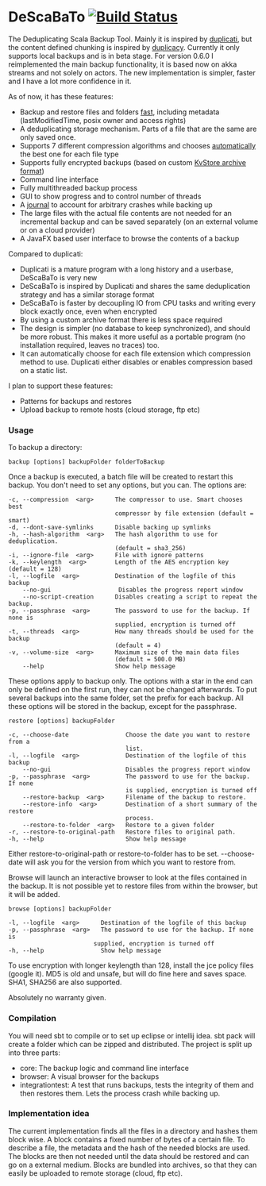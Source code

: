 DeScaBaTo [![Build Status](https://travis-ci.org/Stivo/DeScaBaTo.png?branch=master)](https://travis-ci.org/Stivo/DeScaBaTo)
=========


The Deduplicating Scala Backup Tool. Mainly it is inspired by [duplicati](http://www.duplicati.com/), but the content defined chunking is inspired by [duplicacy](http://www.duplicacy.com/). 
Currently it only supports local backups and is in beta stage. For version 0.6.0 I reimplemented the main backup functionality, it is based now on akka streams and not solely on actors. The new implementation is simpler, faster and I have a lot more confidence in it. 

As of now, it has these features:

- Backup and restore files and folders [fast](https://github.com/Stivo/DeScaBaTo/wiki/Performance), including metadata (lastModifiedTime, posix owner and access rights)
- A deduplicating storage mechanism. Parts of a file that are the same are only saved once. 
- Supports 7 different compression algorithms and chooses [automatically](https://github.com/Stivo/DeScaBaTo/wiki/Smart-Compression-Decider) the best one for each file type
- Supports fully encrypted backups (based on custom [KvStore archive format](https://github.com/Stivo/DeScaBaTo/wiki/KvStore-archive-format))
- Command line interface
- Fully multithreaded backup process
- GUI to show progress and to control number of threads
- A [journal](https://github.com/Stivo/DeScaBaTo/wiki/Crash-Resistance-(Journal)) to account for arbitrary crashes while backing up
- The large files with the actual file contents are not needed for an incremental backup and can be saved separately (on an external volume or on a cloud provider)
- A JavaFX based user interface to browse the contents of a backup 

Compared to duplicati:

- Duplicati is a mature program with a long history and a userbase, DeScaBaTo is very new
- DeScaBaTo is inspired by Duplicati and shares the same deduplication strategy and has a similar storage format
- DeScaBaTo is faster by decoupling IO from CPU tasks and writing every block exactly once, even when encrypted 
- By using a custom archive format there is less space required
- The design is simpler (no database to keep synchronized), and should be more robust. This makes it more useful as a portable program (no installation required, leaves no traces) too.
- It can automatically choose for each file extension which compression method to use. Duplicati either disables or enables compression based on a static list.

I plan to support these features:

- Patterns for backups and restores
- Upload backup to remote hosts (cloud storage, ftp etc)

### Usage

To backup a directory:

    backup [options] backupFolder folderToBackup
    
Once a backup is executed, a batch file will be created to restart this backup. You don't need to set any options, but you can. The options are:

    -c, --compression  <arg>      The compressor to use. Smart chooses best
                                  compressor by file extension (default = smart)
    -d, --dont-save-symlinks      Disable backing up symlinks
    -h, --hash-algorithm  <arg>   The hash algorithm to use for deduplication.
                                  (default = sha3_256)
    -i, --ignore-file  <arg>      File with ignore patterns
    -k, --keylength  <arg>        Length of the AES encryption key (default = 128)
    -l, --logfile  <arg>          Destination of the logfile of this backup
        --no-gui                   Disables the progress report window
        --no-script-creation      Disables creating a script to repeat the backup.
    -p, --passphrase  <arg>       The password to use for the backup. If none is
                                  supplied, encryption is turned off
    -t, --threads  <arg>          How many threads should be used for the backup
                                  (default = 4)
    -v, --volume-size  <arg>      Maximum size of the main data files
                                  (default = 500.0 MB)
        --help                    Show help message
  
These options apply to backup only. The options with a star in the end can only be defined on the first run, they can not be changed afterwards. To put several backups into the same folder, set the prefix for each backup. All these options will be stored in the backup, except for the passphrase. 

    restore [options] backupFolder 

    -c, --choose-date                Choose the date you want to restore from a
                                     list.
    -l, --logfile  <arg>             Destination of the logfile of this backup
        --no-gui                     Disables the progress report window
    -p, --passphrase  <arg>          The password to use for the backup. If none
                                     is supplied, encryption is turned off
        --restore-backup  <arg>      Filename of the backup to restore.
        --restore-info  <arg>        Destination of a short summary of the restore
                                     process.
        --restore-to-folder  <arg>   Restore to a given folder
    -r, --restore-to-original-path   Restore files to original path.
    -h, --help                       Show help message

Either restore-to-original-path or restore-to-folder has to be set. --choose-date will ask you for the version from which you want to restore from.

Browse will launch an interactive browser to look at the files contained in the backup. It is not possible yet to restore files from within the browser, but it will be added.

    browse [options] backupFolder
    
    -l, --logfile  <arg>      Destination of the logfile of this backup
    -p, --passphrase  <arg>   The password to use for the backup. If none is
                            supplied, encryption is turned off
    -h, --help                Show help message

To use encryption with longer keylength than 128, install the jce policy files (google it). MD5 is old and unsafe, but will do fine here and saves space. SHA1, SHA256 are also supported.

Absolutely no warranty given. 

### Compilation
You will need sbt to compile or to set up eclipse or intellij idea. sbt pack will create a folder which can be zipped and distributed.
The project is split up into three parts:
- core: The backup logic and command line interface
- browser: A visual browser for the backups
- integrationtest: A test that runs backups, tests the integrity of them and then restores them. Lets the process crash while backing up.

### Implementation idea
The current implementation finds all the files in a directory and hashes them block wise. A block contains a fixed number of bytes of a certain file. To describe a file, the metadata and the hash of the needed blocks are used. 
The blocks are then not needed until the data should be restored and can go on a external medium. Blocks are bundled into archives, so that they can easily be uploaded to remote storage (cloud, ftp etc). 
